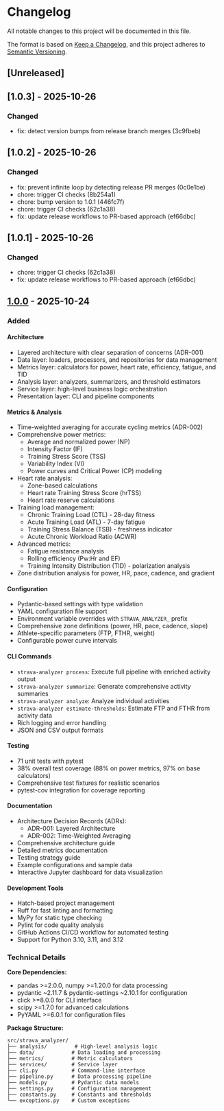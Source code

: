 # Changelog

All notable changes to this project will be documented in this file.

The format is based on [Keep a Changelog](https://keepachangelog.com/en/1.0.0/),
and this project adheres to [Semantic Versioning](https://semver.org/spec/v2.0.0.html).

## [Unreleased]

## [1.0.3] - 2025-10-26

### Changed
- fix: detect version bumps from release branch merges (3c9fbeb)


## [1.0.2] - 2025-10-26

### Changed
- fix: prevent infinite loop by detecting release PR merges (0c0e1be)
- chore: trigger CI checks (8b254a1)
- chore: bump version to 1.0.1 (446fc7f)
- chore: trigger CI checks (62c1a38)
- fix: update release workflows to PR-based approach (ef66dbc)


## [1.0.1] - 2025-10-26

### Changed
- chore: trigger CI checks (62c1a38)
- fix: update release workflows to PR-based approach (ef66dbc)


## [1.0.0] - 2025-10-24

### Added

#### Architecture
- Layered architecture with clear separation of concerns (ADR-001)
- Data layer: loaders, processors, and repositories for data management
- Metrics layer: calculators for power, heart rate, efficiency, fatigue, and TID
- Analysis layer: analyzers, summarizers, and threshold estimators
- Service layer: high-level business logic orchestration
- Presentation layer: CLI and pipeline components

#### Metrics & Analysis
- Time-weighted averaging for accurate cycling metrics (ADR-002)
- Comprehensive power metrics:
  - Average and normalized power (NP)
  - Intensity Factor (IF)
  - Training Stress Score (TSS)
  - Variability Index (VI)
  - Power curves and Critical Power (CP) modeling
- Heart rate analysis:
  - Zone-based calculations
  - Heart rate Training Stress Score (hrTSS)
  - Heart rate reserve calculations
- Training load management:
  - Chronic Training Load (CTL) - 28-day fitness
  - Acute Training Load (ATL) - 7-day fatigue
  - Training Stress Balance (TSB) - freshness indicator
  - Acute:Chronic Workload Ratio (ACWR)
- Advanced metrics:
  - Fatigue resistance analysis
  - Rolling efficiency (Pw:Hr and EF)
  - Training Intensity Distribution (TID) - polarization analysis
- Zone distribution analysis for power, HR, pace, cadence, and gradient

#### Configuration
- Pydantic-based settings with type validation
- YAML configuration file support
- Environment variable overrides with `STRAVA_ANALYZER_` prefix
- Comprehensive zone definitions (power, HR, pace, cadence, slope)
- Athlete-specific parameters (FTP, FTHR, weight)
- Configurable power curve intervals

#### CLI Commands
- `strava-analyzer process`: Execute full pipeline with enriched activity output
- `strava-analyzer summarize`: Generate comprehensive activity summaries
- `strava-analyzer analyze`: Analyze individual activities
- `strava-analyzer estimate-thresholds`: Estimate FTP and FTHR from activity data
- Rich logging and error handling
- JSON and CSV output formats

#### Testing
- 71 unit tests with pytest
- 38% overall test coverage (88% on power metrics, 97% on base calculators)
- Comprehensive test fixtures for realistic scenarios
- pytest-cov integration for coverage reporting

#### Documentation
- Architecture Decision Records (ADRs):
  - ADR-001: Layered Architecture
  - ADR-002: Time-Weighted Averaging
- Comprehensive architecture guide
- Detailed metrics documentation
- Testing strategy guide
- Example configurations and sample data
- Interactive Jupyter dashboard for data visualization

#### Development Tools
- Hatch-based project management
- Ruff for fast linting and formatting
- MyPy for static type checking
- Pylint for code quality analysis
- GitHub Actions CI/CD workflow for automated testing
- Support for Python 3.10, 3.11, and 3.12

### Technical Details

**Core Dependencies:**
- pandas >=2.0.0, numpy >=1.20.0 for data processing
- pydantic ~2.11.7 & pydantic-settings ~2.10.1 for configuration
- click >=8.0.0 for CLI interface
- scipy >=1.7.0 for advanced calculations
- PyYAML >=6.0.1 for configuration files

**Package Structure:**
```
src/strava_analyzer/
├── analysis/         # High-level analysis logic
├── data/            # Data loading and processing
├── metrics/         # Metric calculators
├── services/        # Service layer
├── cli.py           # Command-line interface
├── pipeline.py      # Data processing pipeline
├── models.py        # Pydantic data models
├── settings.py      # Configuration management
├── constants.py     # Constants and thresholds
└── exceptions.py    # Custom exceptions
```

[1.0.0]: https://github.com/hope0hermes/StravaAnalyzer/releases/tag/v1.0.0
